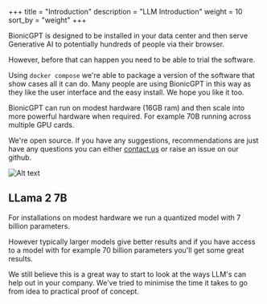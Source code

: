 +++
title = "Introduction"
description = "LLM Introduction"
weight = 10
sort_by = "weight"
+++

BionicGPT is designed to be installed in your data center and then serve Generative AI to potentially hundreds of people via their browser.

However, before that can happen you need to be able to trial the software. 

Using `docker compose` we're able to package a version of the software that show cases all it can do. Many people are using BionicGPT in this way as they like the user interface and the easy install. We hope you like it too.

BionicGPT can run on modest hardware (16GB ram) and then scale into more powerful hardware when required. For example 70B running across multiple GPU cards.

We're open source. If you have any suggestions, recommendations are just have any questions you can either [contact us](/contact) or raise an issue on our github.

![Alt text](/github-readme.png "Start Screen")

## LLama 2 7B

For installations on modest hardware we run a quantized model with 7 billion parameters.

However typically larger models give better results and if you have access to a model with for example 70 billion parameters you'll get some great results.

We still believe this is a great way to start to look at the ways LLM's can help out in your company. We've tried to minimise the time it takes to go from idea to practical proof of concept.